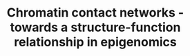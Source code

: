 ---
layout: event-single
title: Chromatin contact networks - towards a structure-function relationship in epigenomics
image: /assets/uploads/jesse-orrico-rmWtVQN5RzU-unsplash.jpg
start: 2022-02-03 15:00:00Z
end: 2021-02-03 16:00:00Z
link_to: http://talks.cam.ac.uk/talk/index/169094
class: spark
desc: Dr Vera Pancaldi will speak as part of this seminar series on brain networks and other complex systems. The series aims to bring together researchers from a range of fields, including systems neuroscience, psychiatry, genomics, computer science, machine learning and physics.
---